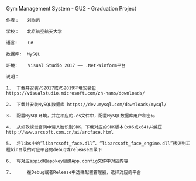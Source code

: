 Gym Management System - GU2 - Graduation Project
	  
	作者：   刘尚远
	
	学校：   北京航空航天大学
	
	语言:    C#
	
	数据库:  MySQL
	
	环境:    Visual Studio 2017 —— .Net-Winform平台
	
	说明：
	
	1.	下载并安装VS2017或VS2019环境安装包 https://visualstudio.microsoft.com/zh-hans/downloads/
	
	2.	下载并安装MySQL数据库 https://dev.mysql.com/downloads/mysql/
	
	3.	配置MySQL环境，并在相应的.cs文件中，配置MySQL数据库用户和密码
	
	4.	从虹软视觉官网申请人脸识别SDK，下载对应的SDK版本(x86或x64)并解压 http://www.arcsoft.com.cn/ai/arcface.html

	5.	将libs中的“libarcsoft_face.dll”、“libarcsoft_face_engine.dll”拷贝到工程bin目录的对应平台的debug或release目录下
	
	6.	将对应appid和appkey替换App.config文件中对应内容
	
	7.      在Debug或者Release中选择配置管理器，选择对应的平台
